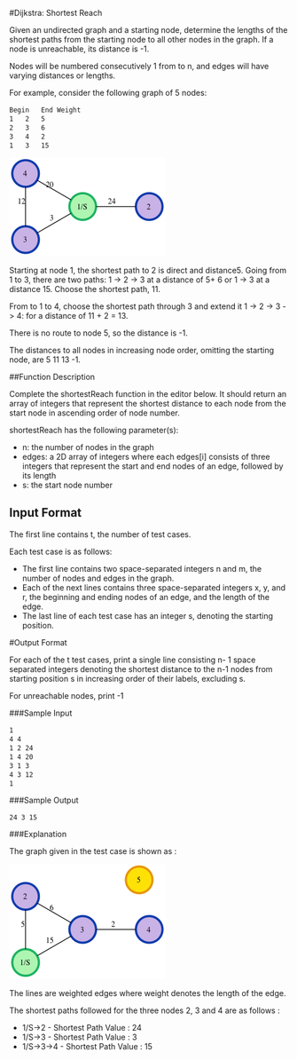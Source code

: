 #Dijkstra: Shortest Reach

Given an undirected graph and a starting node, determine the lengths of the shortest paths from the starting node to all other nodes in the graph. If a node is unreachable, its distance is -1. 

Nodes will be numbered consecutively 1 from to n, and edges will have varying distances or lengths.

For example, consider the following graph of 5 nodes:

```
Begin	End	Weight
1	2	5
2	3	6
3	4	2
1	3	15
```

![alt text][graph1]

Starting at node 1, the shortest path to 2 is direct and distance5. 
Going from 1 to 3, there are two paths: 1 -> 2 -> 3 at a distance of 5+ 6 or 1 -> 3 at a distance 15. 
Choose the shortest path, 11. 

From to 1 to 4, choose the shortest path through 3 and extend it 1 -> 2 -> 3 -> 4: for a distance of 11 + 2 = 13. 

There is no route to node 5, so the distance is -1.

The distances to all nodes in increasing node order, omitting the starting node, are 5 11 13 -1.

##Function Description

Complete the shortestReach function in the editor below. It should return an array of integers that represent the shortest distance to each node from the start node in ascending order of node number.

shortestReach has the following parameter(s):

 * n: the number of nodes in the graph
 * edges: a 2D array of integers where each edges[i] consists of three integers that represent the start and end nodes of an edge, followed by its length
 * s: the start node number

## Input Format

The first line contains t, the number of test cases.

Each test case is as follows:
*  The first line contains two space-separated integers n and m, the number of nodes and edges in the graph.
*  Each of the next lines contains three space-separated integers x, y, and r, the beginning and ending nodes of an edge, and the length of the edge.
*  The last line of each test case has an integer s, denoting the starting position.

#Output Format

For each of the t test cases, print a single line consisting n- 1 space separated integers denoting the shortest distance to the n-1 nodes from starting position s in increasing order of their labels, excluding s.

For unreachable nodes, print -1

###Sample Input

```
1
4 4
1 2 24
1 4 20
3 1 3
4 3 12
1
```

###Sample Output

```
24 3 15
```

###Explanation

The graph given in the test case is shown as :

![alt text][graph2]

The lines are weighted edges where weight denotes the length of the edge.

The shortest paths followed for the three nodes 2, 3 and 4 are as follows :

- 1/S->2 - Shortest Path Value : 24
- 1/S->3 - Shortest Path Value : 3
- 1/S->3->4 - Shortest Path Value : 15 


[graph2]: djikstraexample_1.png 
[graph1]: djikstraexample_0.png 